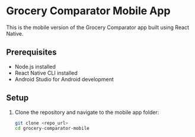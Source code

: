 # Grocery Comparator Mobile App

This is the mobile version of the Grocery Comparator app built using React Native.

## Prerequisites

- Node.js installed
- React Native CLI installed
- Android Studio for Android development

## Setup

1. Clone the repository and navigate to the mobile app folder:
   ```bash
   git clone <repo_url>
   cd grocery-comparator-mobile
